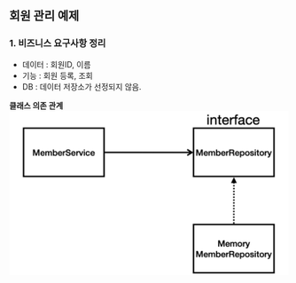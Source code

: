 ## 회원 관리 예제
### 1. 비즈니스 요구사항 정리
- 데이터 : 회원ID, 이름
- 기능 : 회원 등록, 조회
- DB : 데이터 저장소가 선정되지 않음.

**클래스 의존 관계**
![ClassDependency](./img/Spring-boot/ClassDependency.png)



